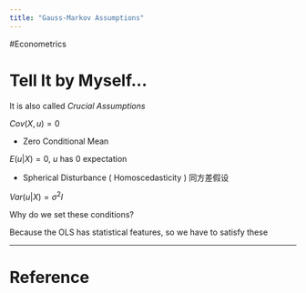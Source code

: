 ```yaml
---
title: "Gauss-Markov Assumptions"
---
```


#Econometrics 

# Tell It by Myself...

It is also called *Crucial Assumptions*

$Cov(X,u)=0$

- Zero Conditional Mean

$E(u|X)=0$, $u$ has 0 expectation

- Spherical Disturbance ( Homoscedasticity ) 同方差假设

$Var(u|X)=\sigma ^2I$

Why do we set these conditions?

Because the OLS has statistical features, so we have to satisfy these


---



# Reference 

